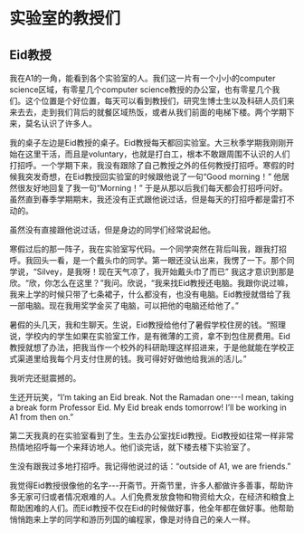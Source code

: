 # 实验室的教授们

## Eid教授

我在A1的一角，能看到各个实验室的人。我们这一片有一个小小的computer science区域，有零星几个computer science教授的办公室，也有零星几个我们。这个位置是个好位置，每天可以看到教授们，研究生博士生以及科研人员们来来去去，走到我们背后的就餐区域热饭，或者从我们前面的电梯下楼。两个学期下来，莫名认识了许多人。

我的桌子左边是Eid教授的桌子。Eid教授每天都回实验室。大三秋季学期我刚刚开始在这里干活，而且是voluntary，也就是打白工，根本不敢跟周围不认识的人们打招呼。一个学期下来，我没有跟除了自己教授之外的任何教授打招呼。寒假的时候我突发奇想，在Eid教授回实验室的时候跟他说了一句“Good morning！” 他居然很友好地回复了我一句“Morning！” 于是从那以后我们每天都会打招呼问好。虽然直到春季学期期末，我还没有正式跟他说过话，但是每天的打招呼都是雷打不动的。

虽然没有直接跟他说过话，但是身边的同学们经常说起他。

寒假过后的那一阵子，我在实验室写代码。一个同学突然在背后叫我，跟我打招呼。我回头一看，是一个戴头巾的同学。第一眼还没认出来，我愣了一下。那个同学说，“Silvey，是我呀！现在天气凉了，我开始戴头巾了而已” 我这才意识到那是欣。“欣，你怎么在这里？”我问。欣说，“我来找Eid教授还电脑。我跟你说过嘛，我来上学的时候只带了七条裙子，什么都没有，也没有电脑。Eid教授就借给了我一部电脑。现在我用奖学金买了电脑，可以把他的电脑还给他了。”

暑假的头几天，我和生聊天。生说，Eid教授给他付了暑假学校住房的钱。“照理说，学校内的学生如果在实验室工作，是有微薄的工资，拿不到包住房费用。Eid教授就想了办法，把我当作一个校外的科研助理这样招进来，于是他就能在学校正式渠道里给我每个月支付住房的钱。我可得好好做他给我派的活儿。” 

我听完还挺震撼的。

生还开玩笑，“I’m taking an Eid break. Not the Ramadan one---I mean, taking a break form Professor Eid. My Eid break ends tomorrow! I’ll be working in A1 from then on.”

第二天我真的在实验室看到了生。生去办公室找Eid教授。Eid教授如往常一样非常热情地招呼每一个来拜访地人。他们谈完话，就下楼去楼下实验室了。

生没有跟我过多地打招呼。我记得他说过的话：“outside of A1, we are friends.” 

我觉得Eid教授很像他的名字---开斋节。开斋节里，许多人都做许多善事，帮助许多无家可归或者情况艰难的人。人们免费发放食物和物资给大众，在经济和粮食上帮助困难的人们。而Eid教授不仅在Eid的时候做好事，他全年都在做好事。他帮助悄悄跑来上学的同学和游历列国的编程家，像是对待自己的亲人一样。
